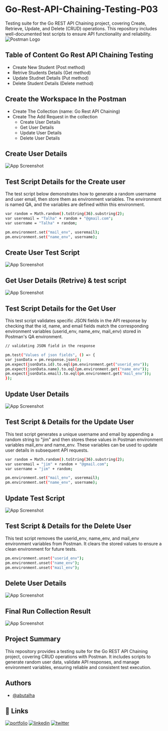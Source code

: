 
# Go-Rest-API-Chaining-Testing-P03

Testing suite for the Go REST API Chaining project, covering Create, Retrieve, Update, and Delete (CRUD) operations. This repository includes well-documented test scripts to ensure API functionality and reliability. 
![Postman Logo](https://www.postman.com/assets/logos/postman-logo-stacked.svg)




## Table of Content Go Rest API Chaining Testing 

- Create New Student (Post method)
- Retrive Students Details (Get method)
- Update Studnet Details (Put method)
- Delete Student Details (Delete method)




## Create the Workspace In the Postman  

- Create The Collection (name: Go Rest API Chaining)
- Create The Add Request in the collection
    - Create User Details 
    - Get User Details
    - Update User Details
    - Delete User Details



## Create User Details 

![App Screenshot](https://raw.githubusercontent.com/md-abutalha/Go-Rest-API-Chaining-Testing-P03/master/go-rest-project-screenshots/create_user-01.png)


## Test Script Details for the Create user 

The test script below demonstrates how to generate a random username and user email, then store them as environment variables. The environment is named QA, and the variables are defined within this environment.

```bash
var random = Math.random().toString(36).substring(2);
var useremail = "Talha" + random + "@gmail.com";
var username = "Talha" + random;

pm.environment.set("mail_env", useremail);
pm.environment.set("name_env", username);
```

## Create User Test Script

![App Screenshot](https://raw.githubusercontent.com/md-abutalha/Go-Rest-API-Chaining-Testing-P03/master/go-rest-project-screenshots/create_user_test_script_02.png)

## Get User Details (Retrive) & test script 

![App Screenshot](https://raw.githubusercontent.com/md-abutalha/Go-Rest-API-Chaining-Testing-P03/master/go-rest-project-screenshots/get_user_details_01.png)

## Test Script Details for the Get User  

This test script validates specific JSON fields in the API response by checking that the id, name, and email fields match the corresponding environment variables (userid_env, name_env, mail_env) stored in Postman's QA environment.

```bash
// validating JSON field in the response 

pm.test("Values of json fields", () => {
var jsonData = pm.response.json();
pm.expect(jsonData.id).to.eql(pm.environment.get("userid_env"));
pm.expect(jsonData.name).to.eql(pm.environment.get("name_env"));
pm.expect(jsonData.email).to.eql(pm.environment.get("mail_env"));
});
```

## Update User Details

![App Screenshot](https://raw.githubusercontent.com/md-abutalha/Go-Rest-API-Chaining-Testing-P03/master/go-rest-project-screenshots/update_user_details_01.png)

## Test Script & Details for the Update User 
This test script generates a unique username and email by appending a random string to "jim" and then stores these values in Postman environment variables mail_env and name_env. These variables can be used to update user details in subsequent API requests.
```bash
var random = Math.random().toString(36).substring(2);
var useremail = "jim" + random + "@gmail.com";
var username = "jim" + random;

pm.environment.set("mail_env", useremail);
pm.environment.set("name_env", username);
```
## Update Test Script 

![App Screenshot](https://raw.githubusercontent.com/md-abutalha/Go-Rest-API-Chaining-Testing-P03/master/go-rest-project-screenshots/update_user_details_script_02.png)


## Test Script & Details for the Delete User
This test script removes the userid_env, name_env, and mail_env environment variables from Postman. It clears the stored values to ensure a clean environment for future tests.

```bash
pm.environment.unset("userid_env");
pm.environment.unset("name_env");
pm.environment.unset("mail_env");
```

## Delete User Details 

![App Screenshot](https://raw.githubusercontent.com/md-abutalha/Go-Rest-API-Chaining-Testing-P03/master/go-rest-project-screenshots/delete_user_details_01.png)

## Final Run Collection Result
![App Screenshot](https://raw.githubusercontent.com/md-abutalha/Go-Rest-API-Chaining-Testing-P03/master/go-rest-project-screenshots/final_run_collection_result.png)

## Project Summary

This repository provides a testing suite for the Go REST API Chaining project, covering CRUD operations with Postman. It includes scripts to generate random user data, validate API responses, and manage environment variables, ensuring reliable and consistent test execution.

## Authors

- [@abutalha](https://github.com/md-abutalha)


## 🔗 Links
[![portfolio](https://img.shields.io/badge/my_portfolio-000?style=for-the-badge&logo=ko-fi&logoColor=white)](https://github.com/md-abutalha)
[![linkedin](https://img.shields.io/badge/linkedin-0A66C2?style=for-the-badge&logo=linkedin&logoColor=white)](https://www.linkedin.com/in/abu-talha1/)
[![twitter](https://img.shields.io/badge/twitter-1DA1F2?style=for-the-badge&logo=twitter&logoColor=white)](https://x.com/abu_talha0x)



